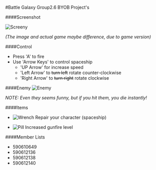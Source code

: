 #Battle Galaxy
Group2.6 BYOB Project's

####Screenshot

![Screeny](http://i.imgur.com/nRnLkzI.png)

*(The image and actual game maybe difference, due to game version)*

####Control
* Press 'A' to fire
* Use 'Arrow Keys' to control spaceship
  * 'UP Arrow' for increase speed
  * 'Left Arrow' to ~~turn left~~ rotate counter-clockwise
  * 'Right Arrow' to ~~turn right~~ rotate clockwise

####Enemy
![Enemy](http://i.imgur.com/czwOWw7.png)

*NOTE: Even they seems funny, but if you hit them, you die instantly!*

####Items
* ![Wrench](http://i.imgur.com/LJHY3XZ.png) Repair your character (spaceship)

* ![Pill](http://i.imgur.com/oNYp09j.png) Increased gunfire level


####Member Lists
* 590610649
* 590612136
* 590612138
* 590612140
